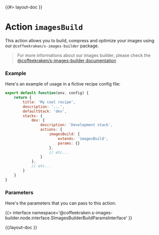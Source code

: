 <!--
/**
 * @name            imagesBuild
 * @namespace       doc.recipes.actions
 * @type            Markdown
 * @platform        md
 * @status          stable
 * @menu            Documentation / Recipes / Actions          /doc/recipes/actions/imagesBuild
 *
 * @since           2.0.0
 * @author    Olivier Bossel <olivier.bossel@gmail.com> (https://coffeekraken.io)
 */
-->

{{#> layout-doc }}

# Action `imagesBuild`

This action allows you to build, compress and optimize your images using our `@coffeekraken/s-images-builder` package.

> For more informations about our images builder, please check the [@coffeekraken/s-images-builder documentation](/@coffeekraken/s-images-builder/doc/readme)

### Example

Here's an example of usage in a fictive recipe config file:

```js
export default function(env, config) {
    return {
        title: 'My cool recipe',
        description: '...',
        defaultStack: 'dev',
        stacks: {
            dev: {
                description: 'Development stack',
                actions: {
                    imagesBuild: {
                        extends: 'imagesBuild',
                        params: {}
                    },
                    // etc...
                }
            },
            // etc...
        }
    }
}
```

### Parameters

Here's the parameters that you can pass to this action:

{{> interface namespace='@coffeekraken.s-images-builder.node.interface.SImagesBuilderBuildParamsInterface' }}

{{/layout-doc }}
